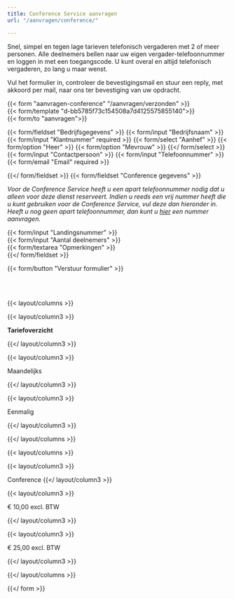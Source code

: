 ```yaml
---
title: Conference Service aanvragen
url: "/aanvragen/conference/"

---
```

Snel, simpel en tegen lage tarieven telefonisch vergaderen met 2 of meer personen. Alle deelnemers bellen naar uw eigen vergader-telefoonnummer en loggen in met een toegangscode. U kunt overal en altijd telefonisch vergaderen, zo lang u maar wenst.

Vul het formulier in, controleer de bevestigingsmail en stuur een reply, met akkoord per mail, naar ons ter bevestiging van uw opdracht.

{{< form "aanvragen-conference" "/aanvragen/verzonden" >}}  
{{< form/template "d-bb5785f73c154508a7d4125575855140">}}  
{{< form/to "aanvragen">}}

{{< form/fieldset "Bedrijfsgegevens" >}}
{{< form/input "Bedrijfsnaam" >}}
{{< form/input "Klantnummer" required >}}
{{< form/select "Aanhef" >}}
{{< form/option "Heer" >}}
{{< form/option "Mevrouw" >}}
{{</ form/select >}}
{{< form/input "Contactpersoon" >}}
{{< form/input "Telefoonnummer" >}}
{{< form/email "Email" required >}}

{{</ form/fieldset >}}
{{< form/fieldset "Conference gegevens" >}}

_Voor de Conference Service heeft u een apart telefoonnummer nodig dat u alleen voor deze dienst reserveert. Indien u reeds een vrij nummer heeft die u kunt gebruiken voor de Conference Service, vul deze dan hieronder in. Heeft u nog geen apart telefoonnummer, dan kunt u <a href="https://callvoip.nl/aanvragen/nummer" target="blank">hier</a> een nummer aanvragen.<br>_

{{< form/input "Landingsnummer" >}}  
{{< form/input "Aantal deelnemers" >}}   
{{< form/textarea "Opmerkingen" >}}   
{{</ form/fieldset >}}

{{< form/button "Verstuur formulier" >}}

<br><br>

{{< layout/columns >}}

{{< layout/column3 >}}

**Tariefoverzicht**

{{</ layout/column3 >}}

{{< layout/column3 >}}

Maandelijks

{{</ layout/column3 >}}

{{< layout/column3 >}}

Eenmalig

{{</ layout/column3 >}}

{{</ layout/columns >}}

{{< layout/columns >}}

{{< layout/column3 >}}

Conference
{{</ layout/column3 >}}

{{< layout/column3 >}}

€ 10,00 excl. BTW

{{</ layout/column3 >}}

{{< layout/column3 >}}

€ 25,00 excl. BTW

{{</ layout/column3 >}}

{{</ layout/columns >}}

{{</ form >}}
